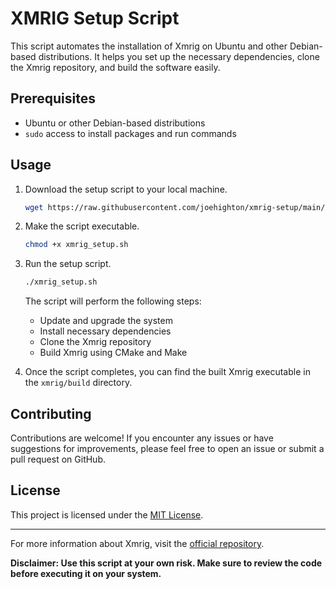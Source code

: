 # XMRIG Setup Script

This script automates the installation of Xmrig on Ubuntu and other Debian-based distributions. It helps you set up the necessary dependencies, clone the Xmrig repository, and build the software easily.

## Prerequisites

- Ubuntu or other Debian-based distributions
- `sudo` access to install packages and run commands

## Usage

1. Download the setup script to your local machine.

   ```bash
   wget https://raw.githubusercontent.com/joehighton/xmrig-setup/main/xmrig_setup.sh
   ```

2. Make the script executable.

   ```bash
   chmod +x xmrig_setup.sh
   ```

3. Run the setup script.

   ```bash
   ./xmrig_setup.sh
   ```

   The script will perform the following steps:
   - Update and upgrade the system
   - Install necessary dependencies
   - Clone the Xmrig repository
   - Build Xmrig using CMake and Make

4. Once the script completes, you can find the built Xmrig executable in the `xmrig/build` directory.

## Contributing

Contributions are welcome! If you encounter any issues or have suggestions for improvements, please feel free to open an issue or submit a pull request on GitHub.

## License

This project is licensed under the [MIT License](LICENSE).

---

For more information about Xmrig, visit the [official repository](https://github.com/xmrig/xmrig).

**Disclaimer: Use this script at your own risk. Make sure to review the code before executing it on your system.**
```

